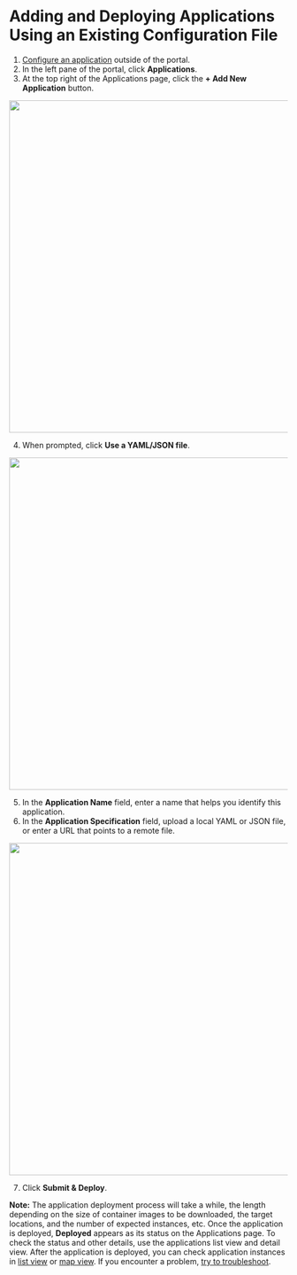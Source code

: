 # Adding and Deploying Applications Using an Existing Configuration File

1. [Configure an application](</docs/portal/applications/configuring-applications.md>) outside of the portal.
3. In the left pane of the portal, click **Applications**.
4. At the top right of the Applications page, click the **\+ Add New Application** button. 

<p align=center><img src="/docs/resources/images/applications/applications.png" width="600"></p>

4. When prompted, click **Use a YAML/JSON file**.

<p align=center><img src="/docs/resources/images/applications/applications-add.png" width="600"></p>

5. In the **Application Name** field, enter a name that helps you identify this application.
6. In the **Application Specification** field, upload a local YAML or JSON file, or enter a URL that points to a remote file.

<p align=center><img src="/docs/resources/images/applications/applications-add-upload-spec.png" width="600"></p>

7. Click **Submit & Deploy**.<br>

**Note:** The application deployment process will take a while, the length depending on the size of container images to be downloaded, the target locations, and the number of expected instances, etc. Once the application is deployed, **Deployed** appears as its status on the Applications page. To check the status and other details, use the applications list view and detail view. After the application is deployed, you can check application instances in [list view](</docs/portal/applications/retrieving-instances-of-an-application.md#retrieving-instances-of-an-application-in-list-view>) or [map view](</docs/portal/applications/retrieving-instances-of-an-application.md#retrieving-instances-of-an-application-in-map-view>). If you encounter a problem, [try to troubleshoot](</docs/portal/applications/troubleshooting-an-application.md>).
